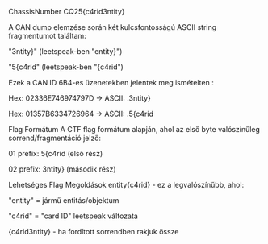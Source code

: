 ChassisNumber
CQ25{c4rid3ntity}

A CAN dump elemzése során két kulcsfontosságú ASCII string fragmentumot találtam:

"3ntity}" (leetspeak-ben "entity}")

"5{c4rid" (leetspeak-ben "{c4rid")

Ezek a CAN ID 6B4-es üzenetekben jelentek meg ismételten :

Hex: 02336E746974797D → ASCII: .3ntity}

Hex: 01357B6334726964 → ASCII: .5{c4rid

Flag Formátum
A CTF flag formátum alapján, ahol az első byte valószínűleg sorrend/fragmentáció jelző:

01 prefix: 5{c4rid (első rész)

02 prefix: 3ntity} (második rész)

Lehetséges Flag Megoldások
entity{c4rid} - ez a legvalószínűbb, ahol:

"entity" = jármű entitás/objektum

"c4rid" = "card ID" leetspeak változata

{c4rid3ntity} - ha fordított sorrendben rakjuk össze